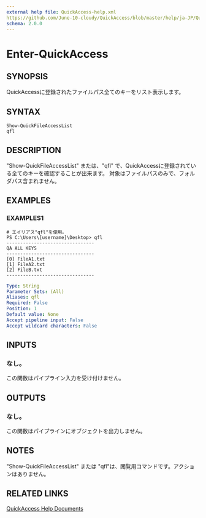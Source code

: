 ```yaml
---
external help file: QuickAccess-help.xml
https://github.com/June-10-cloudy/QuickAccess/blob/master/help/ja-JP/QuickAccess-help.xml
schema: 2.0.0
---
```

# Enter-QuickAccess
## SYNOPSIS
QuickAccessに登録されたファイルパス全てのキーをリスト表示します。
## SYNTAX
```
Show-QuickFileAccessList
qfl
```
## DESCRIPTION
"Show-QuickFileAccessList" または、"qfl" で、QuickAccessに登録されている全てのキーを確認することが出来ます。
対象はファイルパスのみで、フォルダパス含まれません。
## EXAMPLES
### EXAMPLES1
```
# エイリアス"qfl"を使用。
PS C:\Users\[username]\Desktop> qfl
--------------------------------
QA ALL KEYS
--------------------------------
[0] FileA1.txt
[1] FileA2.txt
[2] FileB.txt
--------------------------------
```
```yaml
Type: String
Parameter Sets: (All)
Aliases: qfl
Required: False
Position: 1
Default value: None
Accept pipeline input: False
Accept wildcard characters: False
```
## INPUTS
### なし。
この関数はパイプライン入力を受け付けません。
## OUTPUTS
### なし。
この関数はパイプラインにオブジェクトを出力しません。
## NOTES
"Show-QuickFileAccessList" または "qfl"は、閲覧用コマンドです。アクションはありません。
## RELATED LINKS
[QuickAccess Help Documents](https://github.com/June-10-cloudy/QuickAccess-Help)
